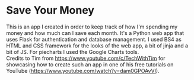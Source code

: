 # Save Your Money<br/>
This is an app I created in order to keep track of how I'm spending my money and how much can I save each month. It's a Python web app that uses Flask for authentication and database management. I used BS4 as HTML and CSS framework for the looks of the web app, a bit of jinja and a bit of JS. For piecharts I used the Google Charts tools.<br/>
Credits to Tim from https://www.youtube.com/c/TechWithTim for showcasing how to create such an app in one of his free tutorials on YouTube (https://www.youtube.com/watch?v=dam0GPOAvVI). <br/>



